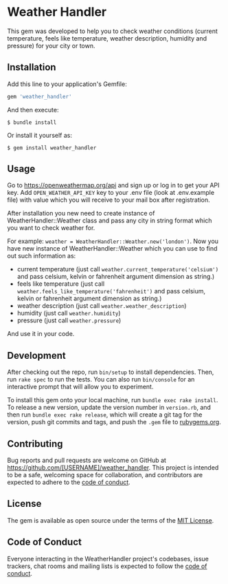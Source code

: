 # Weather Handler
This gem was developed to help you to check weather conditions (current temperature, feels like temperature, weather description, humidity and pressure) for your city or town.

## Installation

Add this line to your application's Gemfile:

```ruby
gem 'weather_handler'
```

And then execute:

    $ bundle install

Or install it yourself as:

    $ gem install weather_handler

## Usage
Go to https://openweathermap.org/api and sign up or log in to get your API key. Add `OPEN_WEATHER_API_KEY` key to your .env file (look at .env.example file) with value which you will receive to your mail box after registration. 

After installation you new need to create instance of WeatherHandler::Weather class and pass any city in string format which you want to check weather for.

For example: `weather = WeatherHandler::Weather.new('london')`. Now you have new instance of WeatherHandler::Weather which you can use to find out such information as:

* current temperature (just call `weather.current_temperature('celsium')` and pass celsium, kelvin or fahrenheit argument dimension as string.)
* feels like temperature (just call `weather.feels_like_temperature('fahrenheit')` and pass celsium, kelvin or fahrenheit argument dimension as string.)
* weather description (just call `weather.weather_description`)
* humidity (just call `weather.humidity`)
* pressure (just call `weather.pressure`)

And use it in your code. 

## Development

After checking out the repo, run `bin/setup` to install dependencies. Then, run `rake spec` to run the tests. You can also run `bin/console` for an interactive prompt that will allow you to experiment.

To install this gem onto your local machine, run `bundle exec rake install`. To release a new version, update the version number in `version.rb`, and then run `bundle exec rake release`, which will create a git tag for the version, push git commits and tags, and push the `.gem` file to [rubygems.org](https://rubygems.org).

## Contributing

Bug reports and pull requests are welcome on GitHub at https://github.com/[USERNAME]/weather_handler. This project is intended to be a safe, welcoming space for collaboration, and contributors are expected to adhere to the [code of conduct](https://github.com/[USERNAME]/weather_handler/blob/master/CODE_OF_CONDUCT.md).


## License

The gem is available as open source under the terms of the [MIT License](https://opensource.org/licenses/MIT).

## Code of Conduct

Everyone interacting in the WeatherHandler project's codebases, issue trackers, chat rooms and mailing lists is expected to follow the [code of conduct](https://github.com/[USERNAME]/weather_handler/blob/master/CODE_OF_CONDUCT.md).

